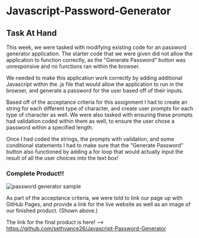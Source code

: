 # Javascript-Password-Generator

## Task At Hand

This week, we were tasked with modifying existing code for an password generator application. The starter code that we were given did not allow the application to function correctly, as the "Generate Password" button was unresponsive and no functions ran within the browser.

We needed to make this application work correctly by adding additional Javascript within the .js file that would allow the application to run in the browser, and generate a password for the user based off of their inputs. 

Based off of the acceptance criteria for this assignment I had to create an string for each different type of character, and create user prompts for each type of character as well. We were also tasked with ensuring these prompts had validation coded within them as well, to ensure the user chose a password within a specified length. 

Once I had coded the strings, the prompts with validation, and some conditional statements I had to make sure that the "Generate Password" button also functioned by adding a for loop that would actually input the result of all the user choices into the text box! 



### Complete Product!!

![password generator sample](https://user-images.githubusercontent.com/76290048/111056697-27350100-844f-11eb-888e-701505bd1819.PNG)


As part of the acceptance criteria, we were told to link our page up with GitHub Pages, and provide a link for the live website as well as an image of our finished product. (Shown above.)

The link for the final product is here! --> https://github.com/sethvance26/Javascript-Password-Generator
